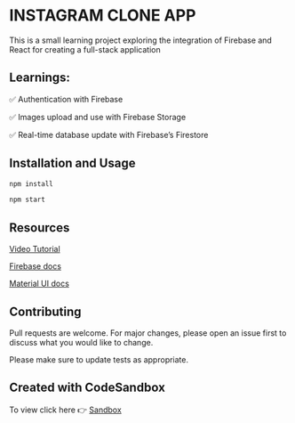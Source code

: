
# INSTAGRAM CLONE APP

This is a small learning project exploring the integration of Firebase and React for creating a full-stack application

## Learnings:

✅ Authentication with Firebase 

✅ Images upload and use with Firebase Storage 

✅ Real-time database update with Firebase’s Firestore 


## Installation and Usage


```bash
npm install

npm start
```

## Resources

[Video Tutorial](youtube.com/watch?v=f7T48W0cwXM&t=9393s)

[Firebase docs](https://firebase.google.com/docs)

[Material UI docs](https://material-ui.com/)



## Contributing
Pull requests are welcome. For major changes, please open an issue first to discuss what you would like to change.

Please make sure to update tests as appropriate.


## Created with CodeSandbox
To view click here 👉 [Sandbox](https://codesandbox.io/s/react-firebase-instagram-clone-s9kmw)

